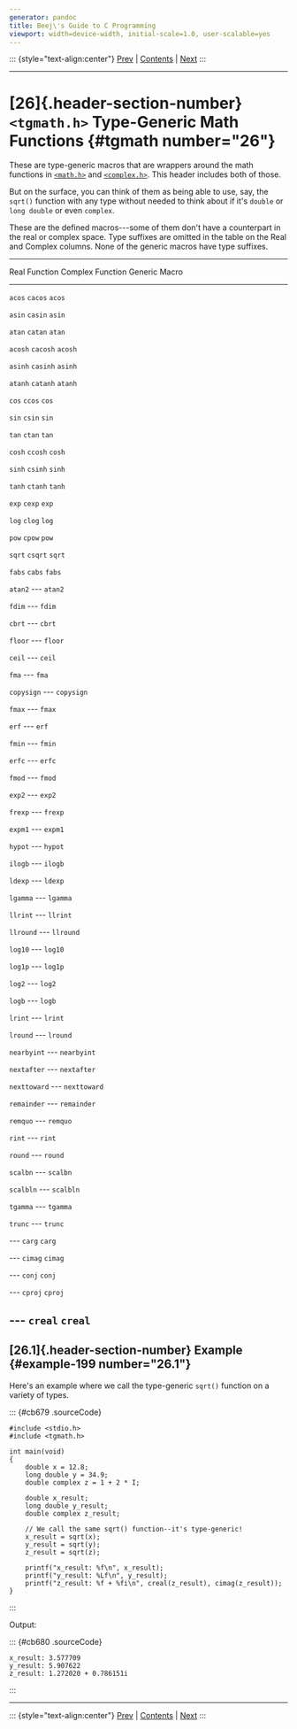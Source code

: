 ```yaml
---
generator: pandoc
title: Beej\'s Guide to C Programming
viewport: width=device-width, initial-scale=1.0, user-scalable=yes
---
```


::: {style="text-align:center"}
[Prev](stringref.html) \| [Contents](index.html) \| [Next](threads.html)
:::

------------------------------------------------------------------------

# [26]{.header-section-number} `<tgmath.h>` Type-Generic Math Functions {#tgmath number="26"}

These are type-generic macros that are wrappers around the math functions in [`<math.h>`](math.html#math) and [`<complex.h>`](complex.html#complex). This header includes both of those.

But on the surface, you can think of them as being able to use, say, the `sqrt()` function with any type without needed to think about if it's `double` or `long double` or even `complex`.

These are the defined macros---some of them don't have a counterpart in the real or complex space. Type suffixes are omitted in the table on the Real and Complex columns. None of the generic macros have type suffixes.

  -----------------------------------------------------------------------
  Real Function           Complex Function        Generic Macro
  ----------------------- ----------------------- -----------------------
  `acos`                  `cacos`                 `acos`

  `asin`                  `casin`                 `asin`

  `atan`                  `catan`                 `atan`

  `acosh`                 `cacosh`                `acosh`

  `asinh`                 `casinh`                `asinh`

  `atanh`                 `catanh`                `atanh`

  `cos`                   `ccos`                  `cos`

  `sin`                   `csin`                  `sin`

  `tan`                   `ctan`                  `tan`

  `cosh`                  `ccosh`                 `cosh`

  `sinh`                  `csinh`                 `sinh`

  `tanh`                  `ctanh`                 `tanh`

  `exp`                   `cexp`                  `exp`

  `log`                   `clog`                  `log`

  `pow`                   `cpow`                  `pow`

  `sqrt`                  `csqrt`                 `sqrt`

  `fabs`                  `cabs`                  `fabs`

  `atan2`                 ---                     `atan2`

  `fdim`                  ---                     `fdim`

  `cbrt`                  ---                     `cbrt`

  `floor`                 ---                     `floor`

  `ceil`                  ---                     `ceil`

  `fma`                   ---                     `fma`

  `copysign`              ---                     `copysign`

  `fmax`                  ---                     `fmax`

  `erf`                   ---                     `erf`

  `fmin`                  ---                     `fmin`

  `erfc`                  ---                     `erfc`

  `fmod`                  ---                     `fmod`

  `exp2`                  ---                     `exp2`

  `frexp`                 ---                     `frexp`

  `expm1`                 ---                     `expm1`

  `hypot`                 ---                     `hypot`

  `ilogb`                 ---                     `ilogb`

  `ldexp`                 ---                     `ldexp`

  `lgamma`                ---                     `lgamma`

  `llrint`                ---                     `llrint`

  `llround`               ---                     `llround`

  `log10`                 ---                     `log10`

  `log1p`                 ---                     `log1p`

  `log2`                  ---                     `log2`

  `logb`                  ---                     `logb`

  `lrint`                 ---                     `lrint`

  `lround`                ---                     `lround`

  `nearbyint`             ---                     `nearbyint`

  `nextafter`             ---                     `nextafter`

  `nexttoward`            ---                     `nexttoward`

  `remainder`             ---                     `remainder`

  `remquo`                ---                     `remquo`

  `rint`                  ---                     `rint`

  `round`                 ---                     `round`

  `scalbn`                ---                     `scalbn`

  `scalbln`               ---                     `scalbln`

  `tgamma`                ---                     `tgamma`

  `trunc`                 ---                     `trunc`

  ---                     `carg`                  `carg`

  ---                     `cimag`                 `cimag`

  ---                     `conj`                  `conj`

  ---                     `cproj`                 `cproj`

  ---                     `creal`                 `creal`
  -----------------------------------------------------------------------

## [26.1]{.header-section-number} Example {#example-199 number="26.1"}

Here's an example where we call the type-generic `sqrt()` function on a variety of types.

::: {#cb679 .sourceCode}
``` {.sourceCode .numberSource .c .numberLines}
#include <stdio.h>
#include <tgmath.h>

int main(void)
{
    double x = 12.8;
    long double y = 34.9;
    double complex z = 1 + 2 * I;

    double x_result;
    long double y_result;
    double complex z_result;

    // We call the same sqrt() function--it's type-generic!
    x_result = sqrt(x);
    y_result = sqrt(y);
    z_result = sqrt(z);

    printf("x_result: %f\n", x_result);
    printf("y_result: %Lf\n", y_result);
    printf("z_result: %f + %fi\n", creal(z_result), cimag(z_result));
}
```
:::

Output:

::: {#cb680 .sourceCode}
``` {.sourceCode .default}
x_result: 3.577709
y_result: 5.907622
z_result: 1.272020 + 0.786151i
```
:::

------------------------------------------------------------------------

::: {style="text-align:center"}
[Prev](stringref.html) \| [Contents](index.html) \| [Next](threads.html)
:::
